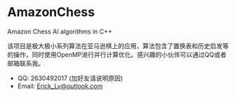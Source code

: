 # AmazonChess
Amazon Chess AI algorithms in C++

该项目是极大极小系列算法在亚马逊棋上的应用，算法包含了置换表和历史启发等的操作，同时使用OpenMP进行并行计算优化。感兴趣的小伙伴可以通过QQ或者邮箱联系我。
- QQ: 2630492017  (加好友请说明原因)
- Email: Erick_Lv@outlook.com

